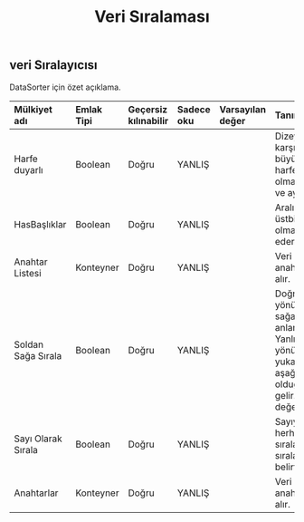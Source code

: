 ﻿---
title: Veri Sıralaması
second_title: Aspose.Cells Cloud Documen
type: docs
url: /tr/specification/model/datasorter/
description: "Aspose.Cells Bulut modeli spesifikasyonu: DataSorter. Açma, oluşturma, düzenleme, bölme, birleştirme, karşılaştırma ve dönüştürme gibi özelliklerle Excel ve diğer elektronik tablo belgelerini zahmetsizce yönetin"
kwords: Excel, Office, Elektronik Tablo, Cloud REST API, Veri Sıralayıcı
weight: 50
---
## **veri Sıralayıcısı**

 DataSorter için özet açıklama.

| Mülkiyet adı| Emlak Tipi| Geçersiz kılınabilir| Sadece oku| Varsayılan değer| Tanım|
|:- |:- |:- |:- |:- |:- |
| Harfe duyarlı| Boolean| Doğru| YANLIŞ|| Dizeyi karşılaştırırken büyük/küçük harfe duyarlı olup olmayacağını alır ve ayarlar.|
| HasBaşlıklar| Boolean| Doğru| YANLIŞ|| Aralığın üstbilgileri olup olmadığını temsil eder.|
| Anahtar Listesi| Konteyner| Doğru| YANLIŞ|| Veri sıralayıcının anahtar listesini alır.|
| Soldan Sağa Sırala| Boolean| Doğru| YANLIŞ|| Doğru, sıralama yönünün soldan sağa olduğu anlamına gelir. Yanlış, sıralama yönünün yukarıdan aşağıya doğru olduğu anlamına gelir. Varsayılan değer false'tur.|
| Sayı Olarak Sırala| Boolean| Doğru| YANLIŞ|| Sayıya benzeyen herhangi bir şeyin sıralanıp sıralanmayacağını belirtir.|
| Anahtarlar| Konteyner| Doğru| YANLIŞ|| Veri sıralayıcının anahtar listesini alır.|

